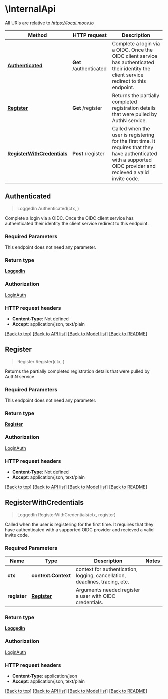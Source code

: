 # \InternalApi

All URIs are relative to *https://local.moov.io*

Method | HTTP request | Description
------------- | ------------- | -------------
[**Authenticated**](InternalApi.md#Authenticated) | **Get** /authenticated | Complete a login via a OIDC. Once the OIDC client service has authenticated their identity the client service redirect to this endpoint. 
[**Register**](InternalApi.md#Register) | **Get** /register | Returns the partially completed registration details that were pulled by AuthN service. 
[**RegisterWithCredentials**](InternalApi.md#RegisterWithCredentials) | **Post** /register | Called when the user is registering for the first time. It requires that they have authenticated with a  supported OIDC provider and recieved a valid invite code. 



## Authenticated

> LoggedIn Authenticated(ctx, )

Complete a login via a OIDC. Once the OIDC client service has authenticated their identity the client service redirect to this endpoint. 

### Required Parameters

This endpoint does not need any parameter.

### Return type

[**LoggedIn**](LoggedIn.md)

### Authorization

[LoginAuth](../README.md#LoginAuth)

### HTTP request headers

- **Content-Type**: Not defined
- **Accept**: application/json, text/plain

[[Back to top]](#) [[Back to API list]](../README.md#documentation-for-api-endpoints)
[[Back to Model list]](../README.md#documentation-for-models)
[[Back to README]](../README.md)


## Register

> Register Register(ctx, )

Returns the partially completed registration details that were pulled by AuthN service. 

### Required Parameters

This endpoint does not need any parameter.

### Return type

[**Register**](Register.md)

### Authorization

[LoginAuth](../README.md#LoginAuth)

### HTTP request headers

- **Content-Type**: Not defined
- **Accept**: application/json, text/plain

[[Back to top]](#) [[Back to API list]](../README.md#documentation-for-api-endpoints)
[[Back to Model list]](../README.md#documentation-for-models)
[[Back to README]](../README.md)


## RegisterWithCredentials

> LoggedIn RegisterWithCredentials(ctx, register)

Called when the user is registering for the first time. It requires that they have authenticated with a  supported OIDC provider and recieved a valid invite code. 

### Required Parameters


Name | Type | Description  | Notes
------------- | ------------- | ------------- | -------------
**ctx** | **context.Context** | context for authentication, logging, cancellation, deadlines, tracing, etc.
**register** | [**Register**](Register.md)| Arguments needed register a user with OIDC credentials. | 

### Return type

[**LoggedIn**](LoggedIn.md)

### Authorization

[LoginAuth](../README.md#LoginAuth)

### HTTP request headers

- **Content-Type**: application/json
- **Accept**: application/json, text/plain

[[Back to top]](#) [[Back to API list]](../README.md#documentation-for-api-endpoints)
[[Back to Model list]](../README.md#documentation-for-models)
[[Back to README]](../README.md)

